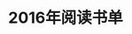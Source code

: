 ---
layout: book
title: 2016年阅读书单
category: 读书
keywords: 阅读,书单,2016
books: 
    - title: Love or money
      status: 想读
      begin: 
      end:
      server: kindle
      language: English
      link: https://book.douban.com/subject/7645715/
      cover: https://img3.doubanio.com/lpic/s7306773.jpg
    - title: 一个人的朝圣
      status: 在读
      begin: 2016.10 
      end:
      server: 图书馆
      language: 中文
      link: https://book.douban.com/subject/24934182/         
      cover: https://img3.doubanio.com/lpic/s26936721.jpg      
      description: 
    - title: The Unlikely Pilgrimage of Harold Fry
      status: 在读
      begin: 2016.10 
      end:
      server: kindle
      language: English
      link: https://book.douban.com/subject/11249992/
      cover: https://img3.doubanio.com/lpic/s28272060.jpg
      description: 
    - title: 安德的游戏
      status: 已读
      begin: 2016 
      end: 2016
      server: kindle
      language: 中文
      link: https://book.douban.com/subject/4882167/
      cover: https://img3.doubanio.com/lpic/s4468233.jpg
      description: 撸了4遍了，看英文版顺便再撸一遍
    - title: Ender's Game
      status: 已读
      begin: 2016 
      end: 2016
      server: kindle
      language: English
      link: https://book.douban.com/subject/24391484/
      cover: https://img3.doubanio.com/lpic/s27092842.jpg
      description: 科幻启蒙，撸了前40%，看完最喜欢的部分就看不下去了。
    - title: 巨人的陨落(全三册)
      status: 已读
      begin: 2016 
      end: 2016
      server: kindle
      language: 中文
      link: https://book.douban.com/subject/26698660/
      cover: https://img3.doubanio.com/lpic/s28668834.jpg
      description: 
    - title: 寒鸦行动
      status: 已读
      begin: 2016 
      end: 2016
      server: kindle
      language: 中文
      link: https://book.douban.com/subject/22606931/
      cover: https://img3.doubanio.com/lpic/s27014940.jpg
      description:
    - title: 风暴岛
      status: 已读
      begin: 2016 
      end: 2016
      server: kindle
      language: 中文
      link: https://book.douban.com/subject/25703706/
      cover: https://img3.doubanio.com/lpic/s27015834.jpg
      description:
    - title: 鹰翼行动
      status: 已读
      begin: 2016 
      end: 2016
      server: kindle
      language: 中文
      link: https://book.douban.com/subject/25787721/
      cover: https://img1.doubanio.com/lpic/s27186299.jpg
      description:
    - title: 大黄蜂奇航
      status: 已读
      begin: 2016 
      end: 2016
      server: kindle
      language: 中文
      link: https://book.douban.com/subject/25731642/
      cover: https://img3.doubanio.com/lpic/s27156405.jpg
      description:
    - title: 动物庄园
      status: 已读
      begin: 2016 
      end: 2016
      server: kindle
      language: 中文
      link: https://book.douban.com/subject/3808982/
      cover: https://img3.doubanio.com/lpic/s3858411.jpg
      description:
    - title: 北方的空地
      status: 已读
      begin: 2016 
      end: 2016
      server: kindle
      language: 中文
      link: https://book.douban.com/subject/6125543/
      cover: https://img1.doubanio.com/lpic/s6778118.jpg
      description:
    - title: 撒哈拉的故事
      status: 已读
      begin: 2016 
      end: 2016
      server: kindle
      language: 中文
      link: https://book.douban.com/subject/1060068/
      cover: https://img3.doubanio.com/lpic/s1066570.jpg
      description:
    - title: 银河帝国(15本)
      status: 已读
      begin: 2016 
      end: 2016
      server: kindle
      language: 中文
      link: https://book.douban.com/series/11237
      cover: https://img3.doubanio.com/lpic/s8973055.jpg
      description:  
---